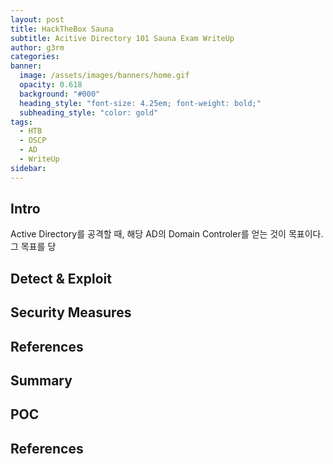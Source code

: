 ```yaml
---
layout: post
title: HackTheBox Sauna
subtitle: Acitive Directory 101 Sauna Exam WriteUp
author: g3rm
categories: 
banner:
  image: /assets/images/banners/home.gif
  opacity: 0.618
  background: "#000"
  heading_style: "font-size: 4.25em; font-weight: bold;"
  subheading_style: "color: gold"
tags:
  - HTB
  - OSCP
  - AD
  - WriteUp
sidebar:
---
```



## Intro
Active Directory를 공격할 때, 해당 AD의 Domain Controler를 얻는 것이 목표이다.
그 목표를 당

## Detect & Exploit 


## Security Measures

## References

## Summary

## POC

## References